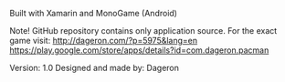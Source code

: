 Built with Xamarin and MonoGame (Android)

Note! GitHub repository contains only application source.
For the exact game visit:
http://dageron.com/?p=5975&lang=en
https://play.google.com/store/apps/details?id=com.dageron.pacman

Version: 1.0
Designed and made by: Dageron 